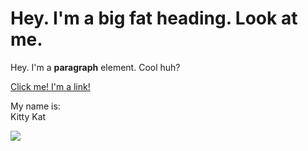 <!DOCTYPE html>
<html>
<head>
	<title>Test page</title>
</head>
<body>
<h1>Hey. I'm a big fat heading. Look at me.</h1>
<p>Hey. I'm a <b>paragraph</b> element. Cool huh?</p>
<a href="https://google.com" target="_blank" title="Let's go to google.">Click me! I'm a link!</a>
<p>My name is:<br> 
Kitty Kat</p>
<img src="https://ichef.bbci.co.uk/news/660/cpsprodpb/12A9B/production/_111434467_gettyimages-1143489763.jpg">
</body>
</html>